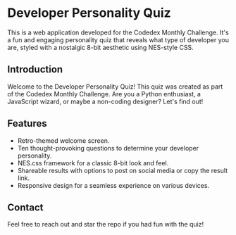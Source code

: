 # Developer Personality Quiz

This is a web application developed for the Codedex Monthly Challenge. It's a fun and engaging personality quiz that reveals what type of developer you are, styled with a nostalgic 8-bit aesthetic using NES-style CSS.

## Introduction

Welcome to the Developer Personality Quiz! This quiz was created as part of the Codedex Monthly Challenge. Are you a Python enthusiast, a JavaScript wizard, or maybe a non-coding designer? Let's find out!

## Features

- Retro-themed welcome screen.
- Ten thought-provoking questions to determine your developer personality.
- NES.css framework for a classic 8-bit look and feel.
- Shareable results with options to post on social media or copy the result link.
- Responsive design for a seamless experience on various devices.

## Contact
Feel free to reach out and star the repo if you had fun with the quiz!
